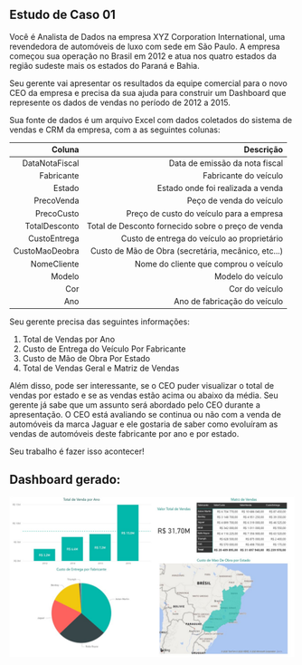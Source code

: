 ## Estudo de Caso 01
Você é Analista de Dados na empresa XYZ Corporation International, uma revendedora
de automóveis de luxo com sede em São Paulo. A empresa começou sua operação no Brasil em
2012 e atua nos quatro estados da região sudeste mais os estados do Paraná e Bahia.

Seu gerente vai apresentar os resultados da equipe comercial para o novo CEO da
empresa e precisa da sua ajuda para construir um Dashboard que represente os dados de
vendas no período de 2012 a 2015.

Sua fonte de dados é um arquivo Excel com dados coletados do sistema de vendas e
CRM da empresa, com a as seguintes colunas:

|   Coluna |   Descrição |
|---------:|------------:|
|   DataNotaFiscal |   Data de emissão da nota fiscal |
|   Fabricante |   Fabricante do veículo |
|   Estado |   Estado onde foi realizada a venda |
|   PrecoVenda |   Peço de venda do veículo |
|   PrecoCusto |   Preço de custo do veículo para a empresa |
|   TotalDesconto |   Total de Desconto fornecido sobre o preço de venda |
|   CustoEntrega |   Custo de entrega do veículo ao proprietário |
|   CustoMaoDeobra |   Custo de Mão de Obra (secretária, mecânico, etc...) |
|   NomeCliente |   Nome do cliente que comprou o veículo |
|   Modelo |   Modelo do veículo |
|   Cor |   Cor do veículo |
|   Ano |   Ano de fabricação do veículo |

Seu gerente precisa das seguintes informações:

1. Total de Vendas por Ano
2. Custo de Entrega do Veículo Por Fabricante
3. Custo de Mão de Obra Por Estado
4. Total de Vendas Geral e Matriz de Vendas

Além disso, pode ser interessante, se o CEO puder visualizar o total de vendas por
estado e se as vendas estão acima ou abaixo da média. Seu gerente já sabe que um assunto
será abordado pelo CEO durante a apresentação. O CEO está avaliando se continua ou não com
a venda de automóveis da marca Jaguar e ele gostaria de saber como evoluíram as vendas de
automóveis deste fabricante por ano e por estado.

Seu trabalho é fazer isso acontecer!

## Dashboard gerado:

![Dashboard](dash_sc01_01.png)